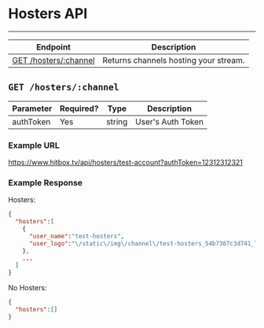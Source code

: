 # Hosters API
***


| Endpoint | Description |
| ---- | --------------- |
| [GET /hosters/:channel](/channel/hosters.md#get-hosterschannel) | Returns channels hosting your stream. |

## `GET /hosters/:channel`

| Parameter | Required? | Type | Description |
| --- | --- | --- | --- |
| authToken | Yes | string | User's Auth Token |

### Example URL

https://www.hitbox.tv/api/hosters/test-account?authToken=12312312321

### Example Response 

Hosters:
```json
{
  "hosters":[
    {
      "user_name":"test-hosters",
      "user_logo":"\/static\/img\/channel\/test-hosters_54b7307c3d741_large.png"
    },
    ...
  ]
}
```

No Hosters:
```json
{
  "hosters":[]
}
```
